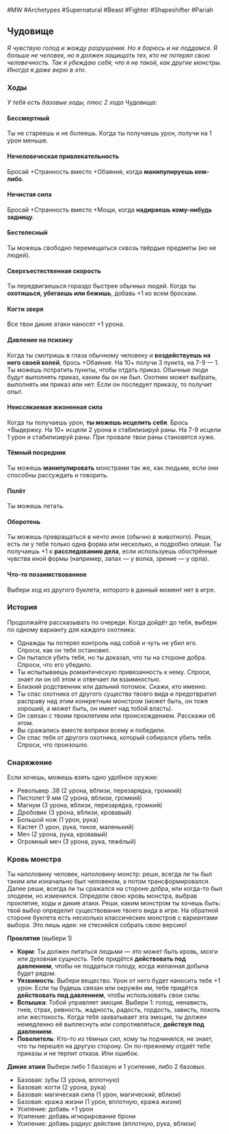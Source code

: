 #MW #Archetypes #Supernatural #Beast #Fighter #Shapeshifter #Pariah 

## Чудовище
*Я чувствую голод и жажду разрушения. Но я борюсь и не поддамся. Я больше не человек, но я должен защищать тех, кто не потерял свою человечность. Так я убеждаю себя, что я не такой, как другие монстры. Иногда я даже верю в это.*

### Ходы
*У тебя есть базовые ходы, плюс 2 хода Чудовища:* 
#### Бессмертный
Ты не стареешь и не болеешь. Когда ты получаешь урон, получи на 1 урон меньше. 

#### Нечеловеческая привлекательность
Бросай +Странность вместо +Обаяния, когда **манипулируешь кем-либо**. 

#### Нечистая сила
Бросай +Странность вместо +Мощи, когда **надираешь кому-нибудь задницу**. 

#### Бестелесный
Ты можешь свободно перемещаться сквозь твёрдые предметы (но не людей). 

#### Сверхъестественная скорость
Ты передвигаешься гораздо быстрее обычных людей. Когда ты **охотишься, убегаешь или бежишь**, добавь +1 ко всем броскам. 

#### Когти зверя
Все твои дикие атаки наносят +1 урона. 

#### Давление на психику
Когда ты смотришь в глаза обычному человеку и **воздействуешь на него своей волей**, брось +Обаяние. На 10+ получи 3 пункта, на 7-9 — 1. Ты можешь потратить пункты, чтобы отдать приказ. Обычные люди будут выполнять приказ, каким бы он ни был. Охотник может выбрать, выполнять им приказ или нет. Если он последует приказу, то получит опыт. 

#### Неиссякаемая жизненная сила
Когда ты получаешь урон, **ты можешь исцелить себя**. Брось +Выдержку. На 10+ исцели 2 урона и стабилизируй раны. На 7-9 исцели 1 урон и стабилизируй раны. При провале твои раны становятся хуже. 

#### Тёмный посредник
Ты можешь **манипулировать** монстрами так же, как людьми, если они способны рассуждать и говорить. 

#### Полёт
Ты можешь летать. 

#### Оборотень
Ты можешь превращаться в нечто иное (обычно в животного). Реши, есть ли у тебя только одна форма или несколько, и подробно опиши. Ты получаешь +1 к **расследованию дела**, если используешь обострённые чувства иной формы (например, запах — у волка, зрение — у орла). 

#### Что-то позаимствованное
Выбери ход из другого буклета, которого в данный момент нет в игре. 

### История
Продолжайте рассказывать по очереди. Когда дойдёт до тебя, выбери по одному варианту для каждого охотника: 
-  Однажды ты потерял контроль над собой и чуть не убил его. Спроси, как он тебя остановил. 
-  Он пытался убить тебя, но ты доказал, что ты на стороне добра. Спроси, что его убедило. 
-  Ты испытываешь романтическую привязанность к нему. Спроси, знает ли он об этом и отвечает ли взаимностью. 
-  Близкий родственник или дальний потомок. Скажи, кто именно. 
-  Ты спас охотника от другого существа твоего вида и предотвратил расправу над этим конкретным монстром (может быть, он тоже хороший, а может быть, он имеет над тобой власть). 
-  Он связан с твоим проклятием или происхождением. Расскажи об этом. 
-  Вы сражались вместе вопреки всему и победили. 
-  Он спас тебя от другого охотника, который собирался убить тебя. Спроси, что произошло. 

### Снаряжение
Если хочешь, можешь взять одно удобное оружие: 
- Револьвер .38 (2 урона, вблизи, перезарядка, громкий) 
- Пистолет 9 мм (2 урона, вблизи, громкий) 
- Магнум (3 урона, вблизи, перезарядка, громкий) 
- Дробовик (3 урона, вблизи, кровавый) 
- Большой нож (1 урон, рука) 
- Кастет (1 урон, рука, тихое, маленький) 
- Меч (2 урона, рука, кровавый) 
- Огромный меч (3 урона, рука, тяжёлый) 

### Кровь монстра
Ты наполовину человек, наполовину монстр: реши, всегда ли ты был таким или изначально был человеком, а потом трансформировался. 
Далее реши, всегда ли ты сражался на стороне добра, или когда-то был злодеем, но изменился. 
Определи свою кровь монстра, выбрав проклятие, ходы и дикие атаки. 
Реши, каким монстром ты хочешь быть: твой выбор определит существование твоего вида в игре. На обратной стороне буклета есть несколько классических монстров с вариантами выбора. Это лишь идеи: не стесняйся собрать свою версию!

**Проклятия** (выбери 1)
- **Корм**: Ты должен питаться людьми — это может быть кровь, мозги или духовная сущность. Тебе придётся **действовать под давлением**, чтобы не поддаться голоду, когда желанная добыча будет рядом. 
- **Уязвимость**: Выбери вещество. Урон от него будет наносить тебе +1 урон. Если ты будешь связан или окружён им, тебе придётся **действовать под давлением**, чтобы использовать свои силы. 
- **Вспышка**: Тобой управляет эмоция. Выбери 1: голод, ненависть, гнев, страх, ревность, жадность, радость, гордость, зависть, похоть или жестокость. Когда тебя захватывает эта эмоция, ты должен немедленно её выплеснуть или сопротивляться, **действуя под давлением**. 
- **Повелитель**: Кто-то из тёмных сил, кому ты подчинялся, не знает, что ты перешёл на другую сторону. Он по-прежнему отдаёт тебе приказы и не терпит отказа. Или ошибок.

**Дикие атаки**
Выбери либо 1 базовую и 1 усиление, либо 2 базовых. 
- Базовая: зубы (3 урона, вплотную) 
- Базовая: когти (2 урона, рука) 
- Базовая: магическая сила (1 урон, магический, вблизи) 
- Базовая: кража жизни (1 урон, вплотную, кража жизни) 
- Усиление: добавь +1 урон 
- Усиление: добавь игнорирование брони 
- Усиление: добавь радиус действия (вплотную, рука, вблизи) 